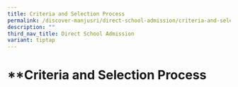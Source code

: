 ```yaml
---
title: Criteria and Selection Process
permalink: /discover-manjusri/direct-school-admission/criteria-and-selection-process/
description: ""
third_nav_title: Direct School Admission
variant: tiptap
---
```

# **Criteria and Selection Process